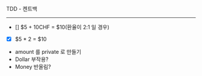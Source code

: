 TDD - 켄트백
***
- [] $5 + 10CHF = $10(환율이 2:1 일 경우)
- [x] $5 * 2 = $10
- amount 를 private 로 만들기
- Dollar 부작용?
- Money 반올림?